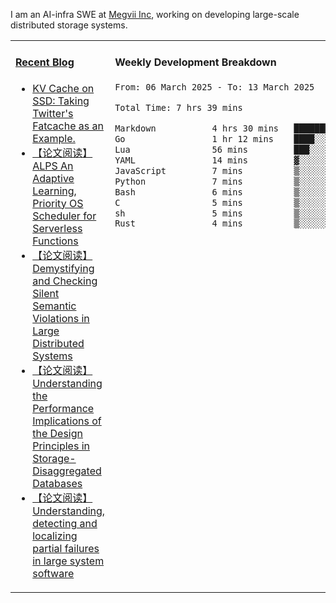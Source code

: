 I am an AI-infra SWE at [Megvii Inc](https://en.megvii.com/), working on developing large-scale distributed storage systems.

<table width="960px">
<tr>
<td valign="top" width="50%">

#### <a href="https://www.kongjun18.me" target="_blank">Recent Blog</a>

<!-- BLOG-POST-LIST:START -->
- [KV Cache on SSD: Taking Twitter&#39;s Fatcache as an Example.](https://kongjun18.github.io/posts/kv-cache-on-disk-taking-twitters-fatcache-as-an-example/)
- [【论文阅读】ALPS An Adaptive Learning, Priority OS Scheduler for Serverless Functions](https://kongjun18.github.io/posts/alps-an-adaptive-learning-priority-os-scheduler-for-serverless-functions/)
- [【论文阅读】Demystifying and Checking Silent Semantic Violations in Large Distributed Systems](https://kongjun18.github.io/posts/demystifying-and-checking-silent-semantic-violations-in-large-distributed-systems/)
- [【论文阅读】Understanding the Performance Implications of the Design Principles in Storage-Disaggregated Databases](https://kongjun18.github.io/posts/understanding-the-performance-implications-of-the-design-principles-in-storage-disaggregated-databases/)
- [【论文阅读】Understanding, detecting and localizing partial failures in large system software](https://kongjun18.github.io/posts/understanding-detecting-and-localizing-partial-failures-in-large-system-software/)
<!-- BLOG-POST-LIST:END -->

</td>
<td valign="top" width="50%">

#### Weekly Development Breakdown

<!--START_SECTION:waka-->

```txt
From: 06 March 2025 - To: 13 March 2025

Total Time: 7 hrs 39 mins

Markdown           4 hrs 30 mins   ██████████████▓░░░░░░░░░░   58.78 %
Go                 1 hr 12 mins    ████░░░░░░░░░░░░░░░░░░░░░   15.68 %
Lua                56 mins         ███░░░░░░░░░░░░░░░░░░░░░░   12.37 %
YAML               14 mins         ▓░░░░░░░░░░░░░░░░░░░░░░░░   03.06 %
JavaScript         7 mins          ▒░░░░░░░░░░░░░░░░░░░░░░░░   01.66 %
Python             7 mins          ▒░░░░░░░░░░░░░░░░░░░░░░░░   01.62 %
Bash               6 mins          ▒░░░░░░░░░░░░░░░░░░░░░░░░   01.33 %
C                  5 mins          ▒░░░░░░░░░░░░░░░░░░░░░░░░   01.24 %
sh                 5 mins          ▒░░░░░░░░░░░░░░░░░░░░░░░░   01.22 %
Rust               4 mins          ▒░░░░░░░░░░░░░░░░░░░░░░░░   00.88 %
```

<!--END_SECTION:waka-->
</td>
</tr>

</table>
